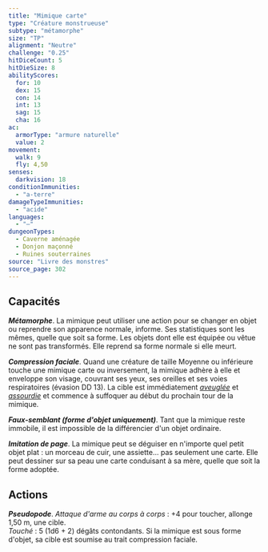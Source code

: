 ```yaml
---
title: "Mimique carte"
type: "Créature monstrueuse"
subtype: "métamorphe"
size: "TP"
alignment: "Neutre"
challenge: "0.25"
hitDiceCount: 5
hitDieSize: 8
abilityScores:
  for: 10
  dex: 15
  con: 14
  int: 13
  sag: 15
  cha: 16
ac:
  armorType: "armure naturelle"
  value: 2
movement:
  walk: 9
  fly: 4,50
senses:
  darkvision: 18
conditionImmunities:
  - "a-terre"
damageTypeImmunities:
  - "acide"
languages:
  - "—"
dungeonTypes:
  - Caverne aménagée
  - Donjon maçonné
  - Ruines souterraines
source: "Livre des monstres"
source_page: 302
---
```

## Capacités
_**Métamorphe**_. La mimique peut utiliser une action pour se changer en objet ou reprendre son apparence normale, informe. Ses statistiques sont les mêmes, quelle que soit sa forme. Les objets dont elle est équipée ou vêtue ne sont pas transformés. Elle reprend sa forme normale si elle meurt.

_**Compression faciale**_. Quand une créature de taille Moyenne ou inférieure touche une mimique carte ou inversement, la mimique adhère à elle et enveloppe son visage, couvrant ses yeux, ses oreilles et ses voies respiratoires (évasion DD 13). La cible est immédiatement [_aveuglée_](/gerer-la-sante-du-personnage/#aveugle) et [_assourdie_](/gerer-la-sante-du-personnage/#assourdi) et commence à suffoquer au début du prochain tour de la mimique.

_**Faux-semblant (forme d'objet uniquement)**_. Tant que la mimique reste immobile, il est impossible de la différencier d'un objet ordinaire.

_**Imitation de page**_. La mimique peut se déguiser en n'importe quel petit objet plat : un morceau de cuir, une assiette... pas seulement une carte. Elle peut dessiner sur sa peau une carte conduisant à sa mère, quelle que soit la forme adoptée.

## Actions
_**Pseudopode**_. _Attaque d'arme au corps à corps_ : +4 pour toucher, allonge 1,50 m, une cible.  
_Touché_ : 5 (1d6 + 2) dégâts contondants. Si la mimique est sous forme d'objet, sa cible est soumise au trait compression faciale.
